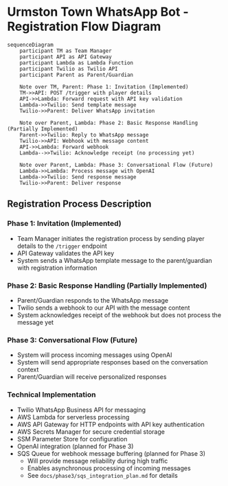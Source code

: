 # Urmston Town WhatsApp Bot - Registration Flow Diagram

```mermaid
sequenceDiagram
    participant TM as Team Manager
    participant API as API Gateway
    participant Lambda as Lambda Function
    participant Twilio as Twilio API
    participant Parent as Parent/Guardian
    
    Note over TM, Parent: Phase 1: Invitation (Implemented)
    TM->>API: POST /trigger with player details
    API->>Lambda: Forward request with API key validation
    Lambda->>Twilio: Send template message
    Twilio->>Parent: Deliver WhatsApp invitation
    
    Note over Parent, Lambda: Phase 2: Basic Response Handling (Partially Implemented)
    Parent->>Twilio: Reply to WhatsApp message
    Twilio->>API: Webhook with message content
    API->>Lambda: Forward webhook
    Lambda-->>Twilio: Acknowledge receipt (no processing yet)
    
    Note over Parent, Lambda: Phase 3: Conversational Flow (Future)
    Lambda->>Lambda: Process message with OpenAI
    Lambda->>Twilio: Send response message
    Twilio->>Parent: Deliver response
```

## Registration Process Description

### Phase 1: Invitation (Implemented)
- Team Manager initiates the registration process by sending player details to the `/trigger` endpoint
- API Gateway validates the API key
- System sends a WhatsApp template message to the parent/guardian with registration information

### Phase 2: Basic Response Handling (Partially Implemented)
- Parent/Guardian responds to the WhatsApp message
- Twilio sends a webhook to our API with the message content
- System acknowledges receipt of the webhook but does not process the message yet

### Phase 3: Conversational Flow (Future)
- System will process incoming messages using OpenAI
- System will send appropriate responses based on the conversation context
- Parent/Guardian will receive personalized responses

### Technical Implementation
- Twilio WhatsApp Business API for messaging
- AWS Lambda for serverless processing
- AWS API Gateway for HTTP endpoints with API key authentication
- AWS Secrets Manager for secure credential storage
- SSM Parameter Store for configuration
- OpenAI integration (planned for Phase 3)
- SQS Queue for webhook message buffering (planned for Phase 3)
  - Will provide message reliability during high traffic
  - Enables asynchronous processing of incoming messages
  - See `docs/phase3/sqs_integration_plan.md` for details
